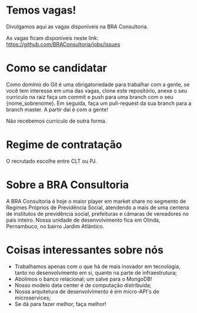 # Temos vagas!
Divulgamos aqui as vagas disponíveis na BRA Consultoria.

As vagas ficam disponíveis neste link: https://github.com/BRAConsultoria/jobs/issues

# Como se candidatar

Como domínio do Git é uma obrigatoriedade para trabalhar com a gente, se você tem interesse em uma das vagas, clone este repositório, anexe o seu currículo na raiz faça um commit e push para uma branch com o seu {nome_sobrenome}. Em seguida, faça um pull-request da sua branch para a branch master. A partir daí é com a gente!

Não recebemos currículo de outra forma.

# Regime de contratação

O recrutado escolhe entre CLT ou PJ.

# Sobre a BRA Consultoria

A BRA Consultoria é hoje o maior player em market share no segmento de Regimes Próprios de Previdência Social, atendendo a mais de uma centena de institutos de previdência social, prefeituras e câmaras de vereadores no país inteiro. Nossa unidade de desenvolvimento fica em Olinda, Pernambuco, no bairro Jardim Atlântico.

# Coisas interessantes sobre nós

* Trabalhamos apenas com o que há de mais inovador em tecnologia, tanto no desenvolvimento em si, quanto na parte de infraestrutura;
* Abolimos o banco relacional; um salve para o MongoDB! 
* Nosso modelo data center é de computação distribuída;
* Nossa arquitetura de desenvolvimento é em micro-API's de microservices;
* Se dá para fazer melhor, faça melhor!
